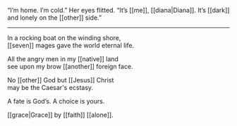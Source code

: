 “I’m home. I’m cold.” Her eyes flitted. “It’s [[me]], [[diana|Diana]]. It’s [[dark]] and lonely on the [[other]] side.”

* * *
In a rocking boat on the winding shore,  
[[seven]] mages gave the world eternal life.  
  
All the angry men in my [[native]] land  
see upon my brow [[another]] foreign face.  
  
No [[other]] God but [[Jesus]] Christ  
may be the Caesar's ecstasy.  
  
A fate is God’s. A choice is yours.

[[grace|Grace]] by [[faith]] [[alone]].